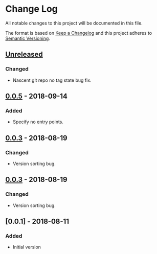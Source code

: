 # Change Log
All notable changes to this project will be documented in this file.

The format is based on [Keep a Changelog](http://keepachangelog.com/)
and this project adheres to [Semantic Versioning](http://semver.org/).


## [Unreleased]


### Changed
- Nascent git repo no tag state bug fix.

## [0.0.5] - 2018-09-14
### Added
- Specify no entry points.


## [0.0.3] - 2018-08-19
### Changed
- Version sorting bug.


## [0.0.3] - 2018-08-19
### Changed
- Version sorting bug.


## [0.0.1] - 2018-08-11
### Added
- Initial version


[Unreleased]: https://github.com/plandes/zenpybuild/compare/v0.0.5...HEAD
[0.0.5]: https://github.com/plandes/zenpybuild/compare/v0.0.4...v0.0.5
[0.0.4]: https://github.com/plandes/zenpybuild/compare/v0.0.3...v0.0.4
[0.0.3]: https://github.com/plandes/zenpybuild/compare/v0.0.2...v0.0.3
[0.0.2]: https://github.com/plandes/zenpybuild/compare/v0.0.1...v0.0.2
